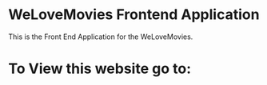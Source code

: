 # WeLoveMovies Frontend Application

This is the Front End Application for the WeLoveMovies.

# To View this website go to:
